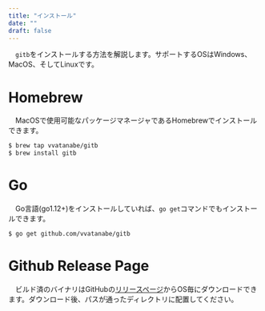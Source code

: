 ```yaml
---
title: "インストール"
date: ""
draft: false
---
```


&emsp;`gitb`をインストールする方法を解説します。サポートするOSはWindows、MacOS、そしてLinuxです。

# Homebrew

&emsp;MacOSで使用可能なパッケージマネージャであるHomebrewでインストールできます。

```bash
$ brew tap vvatanabe/gitb
$ brew install gitb
```

# Go

&emsp;Go言語(go1.12+)をインストールしていれば、`go get`コマンドでもインストールできます。

``` bash
$ go get github.com/vvatanabe/gitb
```

# Github Release Page

&emsp;ビルド済のバイナリはGitHubの[リリースページ](https://github.com/vvatanabe/gitb/releases)からOS毎にダウンロードできます。ダウンロード後、パスが通ったディレクトリに配置してください。